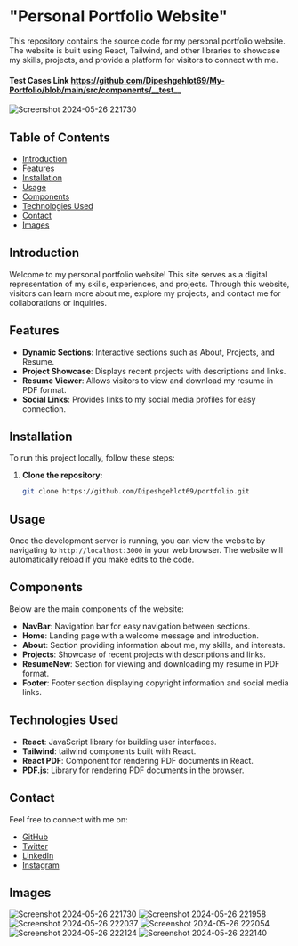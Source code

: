 # "Personal Portfolio Website"

This repository contains the source code for my personal portfolio website. The website is built using React, Tailwind, and other libraries to showcase my skills, projects, and provide a platform for visitors to connect with me.

#### Test Cases Link https://github.com/Dipeshgehlot69/My-Portfolio/blob/main/src/components/__test__

![Screenshot 2024-05-26 221730](https://github.com/Dipeshgehlot69/My-Portfolio/assets/128991454/1f24821d-23f5-4f92-91b7-d10a7441a9f7) 


## Table of Contents

- [Introduction](#introduction)
- [Features](#features)
- [Installation](#installation)
- [Usage](#usage)
- [Components](#components)
- [Technologies Used](#technologies-used)
- [Contact](#contact)
- [Images](#images)

## Introduction

Welcome to my personal portfolio website! This site serves as a digital representation of my skills, experiences, and projects. Through this website, visitors can learn more about me, explore my projects, and contact me for collaborations or inquiries.

## Features

- **Dynamic Sections**: Interactive sections such as About, Projects, and Resume.
- **Project Showcase**: Displays recent projects with descriptions and links.
- **Resume Viewer**: Allows visitors to view and download my resume in PDF format.
- **Social Links**: Provides links to my social media profiles for easy connection.

## Installation


To run this project locally, follow these steps:

1. **Clone the repository:**


   ```bash
   git clone https://github.com/Dipeshgehlot69/portfolio.git


  ## Usage

Once the development server is running, you can view the website by navigating to `http://localhost:3000` in your web browser. The website will automatically reload if you make edits to the code.


## Components

Below are the main components of the website:

- **NavBar**: Navigation bar for easy navigation between sections.
- **Home**: Landing page with a welcome message and introduction.
- **About**: Section providing information about me, my skills, and interests.
- **Projects**: Showcase of recent projects with descriptions and links.
- **ResumeNew**: Section for viewing and downloading my resume in PDF format.
- **Footer**: Footer section displaying copyright information and social media links.

## Technologies Used

- **React**: JavaScript library for building user interfaces.
- **Tailwind**: tailwind components built with React.
- **React PDF**: Component for rendering PDF documents in React.
- **PDF.js**: Library for rendering PDF documents in the browser.

## Contact

Feel free to connect with me on:

- [GitHub](https://github.com/Dipeshgehlot69)
- [Twitter](https://twitter.com/Dipeshgehlot69)
- [LinkedIn](https://www.linkedin.com/in/dipesh-gehlot-231069268/)
- [Instagram](https://www.instagram.com/dipesh324/)

## Images

![Screenshot 2024-05-26 221730](https://github.com/Dipeshgehlot69/My-Portfolio/assets/128991454/c52d18b6-8f0b-4bee-b78c-0c3f074b8e7e)
![Screenshot 2024-05-26 221958](https://github.com/Dipeshgehlot69/My-Portfolio/assets/128991454/8c434fe8-63eb-4c3c-a44a-8a8d1eac6a28)
![Screenshot 2024-05-26 222037](https://github.com/Dipeshgehlot69/My-Portfolio/assets/128991454/b8bf8f37-e306-448e-b193-18a239e54fa7)
![Screenshot 2024-05-26 222054](https://github.com/Dipeshgehlot69/My-Portfolio/assets/128991454/d8457938-be9e-49ee-a5ab-30ed0aa6f072)
![Screenshot 2024-05-26 222124](https://github.com/Dipeshgehlot69/My-Portfolio/assets/128991454/1be58154-2cb3-4e4b-8329-450a90692177)
![Screenshot 2024-05-26 222140](https://github.com/Dipeshgehlot69/My-Portfolio/assets/128991454/0ca38e5e-783d-4639-86d6-67bad032f8cb)



